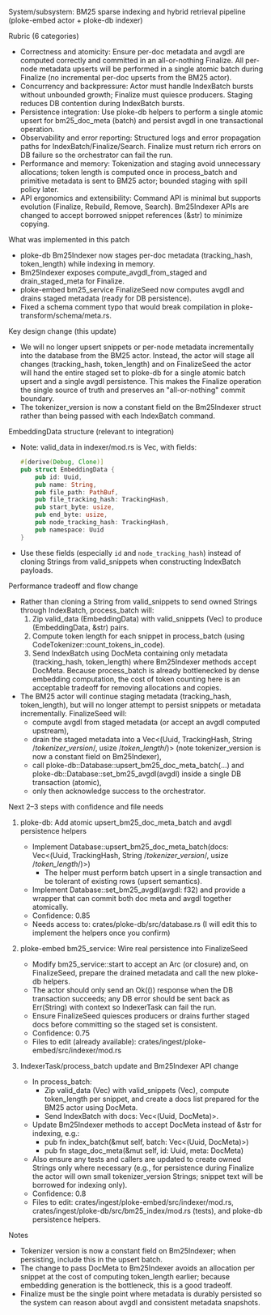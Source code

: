 System/subsystem: BM25 sparse indexing and hybrid retrieval pipeline (ploke-embed actor + ploke-db indexer)

Rubric (6 categories)
- Correctness and atomicity: Ensure per-doc metadata and avgdl are computed correctly and committed in an all-or-nothing Finalize. All per-node metadata upserts will be performed in a single atomic batch during Finalize (no incremental per-doc upserts from the BM25 actor).
- Concurrency and backpressure: Actor must handle IndexBatch bursts without unbounded growth; Finalize must quiesce producers. Staging reduces DB contention during IndexBatch bursts.
- Persistence integration: Use ploke-db helpers to perform a single atomic upsert for bm25_doc_meta (batch) and persist avgdl in one transactional operation.
- Observability and error reporting: Structured logs and error propagation paths for IndexBatch/Finalize/Search. Finalize must return rich errors on DB failure so the orchestrator can fail the run.
- Performance and memory: Tokenization and staging avoid unnecessary allocations; token length is computed once in process_batch and primitive metadata is sent to BM25 actor; bounded staging with spill policy later.
- API ergonomics and extensibility: Command API is minimal but supports evolution (Finalize, Rebuild, Remove, Search). Bm25Indexer APIs are changed to accept borrowed snippet references (&str) to minimize copying.

What was implemented in this patch
- ploke-db Bm25Indexer now stages per-doc metadata (tracking_hash, token_length) while indexing in memory.
- Bm25Indexer exposes compute_avgdl_from_staged and drain_staged_meta for Finalize.
- ploke-embed bm25_service FinalizeSeed now computes avgdl and drains staged metadata (ready for DB persistence).
- Fixed a schema comment typo that would break compilation in ploke-transform/schema/meta.rs.

Key design change (this update)
- We will no longer upsert snippets or per-node metadata incrementally into the database from the BM25 actor.
  Instead, the actor will stage all changes (tracking_hash, token_length) and on FinalizeSeed the actor
  will hand the entire staged set to ploke-db for a single atomic batch upsert and a single avgdl persistence. This makes the
  Finalize operation the single source of truth and preserves an "all-or-nothing" commit boundary.
- The tokenizer_version is now a constant field on the Bm25Indexer struct rather than being passed with each IndexBatch command.

EmbeddingData structure (relevant to integration)
- Note: valid_data in indexer/mod.rs is Vec<EmbeddingData>, with fields:
  ```rust
  #[derive(Debug, Clone)]
  pub struct EmbeddingData {
      pub id: Uuid,
      pub name: String,
      pub file_path: PathBuf,
      pub file_tracking_hash: TrackingHash,
      pub start_byte: usize,
      pub end_byte: usize,
      pub node_tracking_hash: TrackingHash,
      pub namespace: Uuid
  }
  ```
- Use these fields (especially `id` and `node_tracking_hash`) instead of cloning Strings from valid_snippets when constructing IndexBatch payloads.

Performance tradeoff and flow change
- Rather than cloning a String from valid_snippets to send owned Strings through IndexBatch, process_batch will:
  1) Zip valid_data (EmbeddingData) with valid_snippets (Vec<String>) to produce (EmbeddingData, &str) pairs.
  2) Compute token length for each snippet in process_batch (using CodeTokenizer::count_tokens_in_code).
  3) Send IndexBatch using DocMeta containing only metadata (tracking_hash, token_length) where Bm25Indexer methods accept DocMeta. Because process_batch is already bottlenecked by dense embedding computation, the cost of token counting here is an acceptable tradeoff for removing allocations and copies.
- The BM25 actor will continue staging metadata (tracking_hash, token_length), but will no longer attempt to persist snippets or metadata incrementally. FinalizeSeed will:
  - compute avgdl from staged metadata (or accept an avgdl computed upstream),
  - drain the staged metadata into a Vec<(Uuid, TrackingHash, String /*tokenizer_version*/, usize /*token_length*/)> (note tokenizer_version is now a constant field on Bm25Indexer),
  - call ploke-db::Database::upsert_bm25_doc_meta_batch(...) and ploke-db::Database::set_bm25_avgdl(avgdl) inside a single DB transaction (atomic),
  - only then acknowledge success to the orchestrator.

Next 2–3 steps with confidence and file needs
1) ploke-db: Add atomic upsert_bm25_doc_meta_batch and avgdl persistence helpers
   - Implement Database::upsert_bm25_doc_meta_batch(docs: Vec<(Uuid, TrackingHash, String /*tokenizer_version*/, usize /*token_length*/)>)
     - The helper must perform batch upsert in a single transaction and be tolerant of existing rows (upsert semantics).
   - Implement Database::set_bm25_avgdl(avgdl: f32) and provide a wrapper that can commit both doc meta and avgdl together atomically.
   - Confidence: 0.85
   - Needs access to: crates/ploke-db/src/database.rs (I will edit this to implement the helpers once you confirm)

2) ploke-embed bm25_service: Wire real persistence into FinalizeSeed
   - Modify bm25_service::start to accept an Arc<Database> (or closure) and, on FinalizeSeed, prepare the drained metadata and call the new ploke-db helpers.
   - The actor should only send an Ok(()) response when the DB transaction succeeds; any DB error should be sent back as Err(String) with context so IndexerTask can fail the run.
   - Ensure FinalizeSeed quiesces producers or drains further staged docs before committing so the staged set is consistent.
   - Confidence: 0.75
   - Files to edit (already available): crates/ingest/ploke-embed/src/indexer/mod.rs

3) IndexerTask/process_batch update and Bm25Indexer API change
   - In process_batch:
     - Zip valid_data (Vec<EmbeddingData>) with valid_snippets (Vec<String>), compute token_length per snippet, and create a docs list prepared for the BM25 actor using DocMeta.
     - Send IndexBatch with docs: Vec<(Uuid, DocMeta)>.
   - Update Bm25Indexer methods to accept DocMeta instead of &str for indexing, e.g.:
     - pub fn index_batch(&mut self, batch: Vec<(Uuid, DocMeta)>)
     - pub fn stage_doc_meta(&mut self, id: Uuid, meta: DocMeta)
   - Also ensure any tests and callers are updated to create owned Strings only where necessary (e.g., for persistence during Finalize the actor will own small tokenizer_version Strings; snippet text will be borrowed for indexing only).
   - Confidence: 0.8
   - Files to edit: crates/ingest/ploke-embed/src/indexer/mod.rs, crates/ingest/ploke-db/src/bm25_index/mod.rs (tests), and ploke-db persistence helpers.

Notes
- Tokenizer version is now a constant field on Bm25Indexer; when persisting, include this in the upsert batch.
- The change to pass DocMeta to Bm25Indexer avoids an allocation per snippet at the cost of computing token_length earlier; because embedding generation is the bottleneck, this is a good tradeoff.
- Finalize must be the single point where metadata is durably persisted so the system can reason about avgdl and consistent metadata snapshots.
